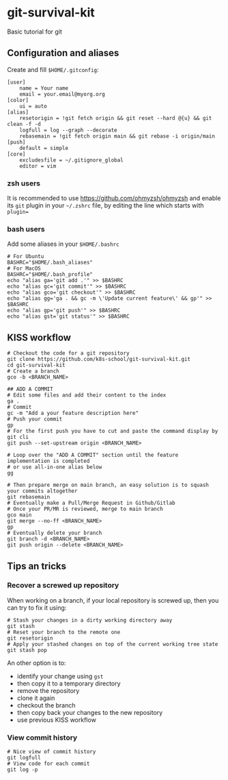 # git-survival-kit
Basic tutorial for git

## Configuration and aliases

Create and fill `$HOME/.gitconfig`:

```
[user]
	name = Your name
	email = your.email@myorg.org
[color]
	ui = auto
[alias]
    resetorigin = !git fetch origin && git reset --hard @{u} && git clean -f -d
    logfull = log --graph --decorate
    rebasemain = !git fetch origin main && git rebase -i origin/main
[push]
	default = simple
[core]
	excludesfile = ~/.gitignore_global
	editor = vim
```

### zsh users

It is recommended to use https://github.com/ohmyzsh/ohmyzsh and enable its `git` plugin in your `~/.zshrc` file, by editing the line which starts with `plugin=`

### bash users

Add some aliases in your `$HOME/.bashrc`

```shell
# For Ubuntu
BASHRC="$HOME/.bash_aliases"
# For MacOS
BASHRC="$HOME/.bash_profile"
echo "alias ga='git add .'" >> $BASHRC
echo "alias gc='git commit'" >> $BASHRC
echo "alias gco='git checkout'" >> $BASHRC
echo "alias gg='ga . && gc -m \'Update current feature\' && gp'" >> $BASHRC
echo "alias gp='git push'" >> $BASHRC
echo "alias gst='git status'" >> $BASHRC
```

## KISS workflow

```shell
# Checkout the code for a git repository
git clone https://github.com/k8s-school/git-survival-kit.git
cd git-survival-kit
# Create a branch
gco -b <BRANCH_NAME>

## ADD A COMMIT
# Edit some files and add their content to the index
ga .
# Commit
gc -m "Add a your feature description here"
# Push your commit
gp
# For the first push you have to cut and paste the command display by git cli
git push --set-upstream origin <BRANCH_NAME>

# Loop over the "ADD A COMMIT" section until the feature implementation is completed
# or use all-in-one alias below
gg

# Then prepare merge on main branch, an easy solution is to squash your commits altogether
git rebasemain
# Eventually make a Pull/Merge Request in Github/Gitlab
# Once your PR/MR is reviewed, merge to main branch
gco main
git merge --no-ff <BRANCH_NAME>
gp
# Eventually delete your branch
git branch -d <BRANCH_NAME>
git push origin --delete <BRANCH_NAME>
```

## Tips an tricks

### Recover a screwed up repository

When working on a branch, if your local repository is screwed up, then you can try to fix it using:
```shell
# Stash your changes in a dirty working directory away
git stash
# Reset your branch to the remote one
git resetorigin
# Apply your stashed changes on top of the current working tree state
git stash pop
```

An other option is to:
- identify your change using `gst`
- then copy it to a temporary directory
- remove the repository
- clone it again
- checkout the branch
- then copy back your changes to the new repository
- use previous KISS workflow


### View commit history

```shell
# Nice view of commit history
git logfull
# View code for each commit
git log -p
```